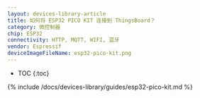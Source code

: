 ```yaml
---
layout: devices-library-article
title: 如何将 ESP32 PICO KIT 连接到 ThingsBoard？
category: 微控制器
chip: ESP32
connectivity: HTTP, MQTT, WIFI, 蓝牙
vendor: Espressif
deviceImageFileName: esp32-pico-kit.png
---
```


* TOC
{:toc}

{% include /docs/devices-library/guides/esp32-pico-kit.md %}